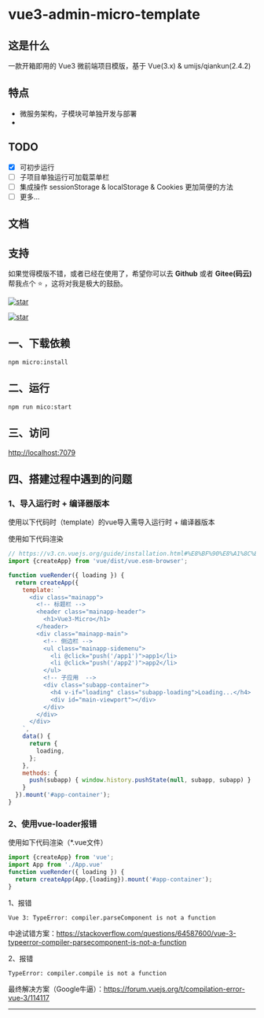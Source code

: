 # vue3-admin-micro-template

## 这是什么

一款开箱即用的 Vue3 微前端项目模版，基于 Vue(3.x) & umijs/qiankun(2.4.2)

## 特点

- 微服务架构，子模块可单独开发与部署
- 

## TODO

- [x] 可初步运行
- [ ] 子项目单独运行可加载菜单栏
- [ ] 集成操作 sessionStorage & localStorage & Cookies 更加简便的方法
- [ ] 更多...

## 文档

## 支持

如果觉得模版不错，或者已经在使用了，希望你可以去 **Github** 或者 **Gitee(码云)** 帮我点个 ⭐ ，这将对我是极大的鼓励。

[![star](https://img.shields.io/github/stars/gitsifu/vue3-admin-micro-template?style=social)](https://github.com/gitsifu/vue3-admin-micro-template)

[![star](https://gitee.com/sifu/vue3-admin-micro-template/badge/star.svg?theme=dark)](https://gitee.com/sifu/vue3-admin-micro-template)

## 一、下载依赖

```shell
npm micro:install
```

## 二、运行

```shell
npm run mico:start
```

## 三、访问

[http://localhost:7079](http://localhost:7079)

## 四、搭建过程中遇到的问题

### 1、导入运行时 + 编译器版本 

使用以下代码时（template）的vue导入需导入运行时 + 编译器版本

使用如下代码渲染

```js
// https://v3.cn.vuejs.org/guide/installation.html#%E8%BF%90%E8%A1%8C%E6%97%B6-%E7%BC%96%E8%AF%91%E5%99%A8-vs-%E4%BB%85%E8%BF%90%E8%A1%8C%E6%97%B6
import {createApp} from 'vue/dist/vue.esm-browser';

function vueRender({ loading }) {
  return createApp({
    template: `
      <div class="mainapp">
        <!-- 标题栏 -->
        <header class="mainapp-header">
          <h1>Vue3-Micro</h1>
        </header>
        <div class="mainapp-main">
          <!-- 侧边栏 -->
          <ul class="mainapp-sidemenu">
            <li @click="push('/app1')">app1</li>
            <li @click="push('/app2')">app2</li>
          </ul>
          <!-- 子应用  -->
          <div class="subapp-container">
            <h4 v-if="loading" class="subapp-loading">Loading...</h4>
            <div id="main-viewport"></div>
          </div>
        </div>
      </div>
    `,
    data() {
      return {
        loading,
      };
    },
    methods: {
      push(subapp) { window.history.pushState(null, subapp, subapp) }
    }
  }).mount('#app-container');
}
```


### 2、使用vue-loader报错

使用如下代码渲染（*.vue文件）

```js
import {createApp} from 'vue';
import App from './App.vue'
function vueRender({ loading }) {
  return createApp(App,{loading}).mount('#app-container');
}
```

1、报错
```text
Vue 3: TypeError: compiler.parseComponent is not a function
```
中途试错方案：https://stackoverflow.com/questions/64587600/vue-3-typeerror-compiler-parsecomponent-is-not-a-function

2、报错
```text
TypeError: compiler.compile is not a function
```
最终解决方案（Google牛逼）：https://forum.vuejs.org/t/compilation-error-vue-3/114117

---




